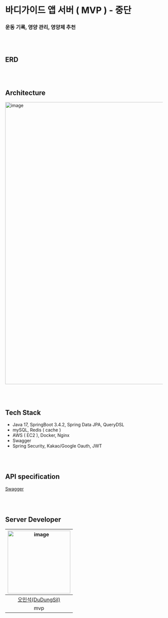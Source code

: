 # 바디가이드 앱 서버 ( MVP ) - 중단

### 운동 기록, 영양 관리, 영양제 추천 

<br/><br/>

## ERD

<br/><br/>

## Architecture

<img width="900" alt="image" src="https://github.com/user-attachments/assets/db496e61-8c3a-456a-9219-fed31fbadd28">

<br/><br/>

## Tech Stack
- Java 17, SpringBoot 3.4.2, Spring Data JPA, QueryDSL
- mySQL, Redis ( cache )
- AWS ( EC2 ), Docker, Nginx
- Swagger
- Spring Security, Kakao/Google Oauth, JWT

<br/><br/>

## API specification
 
[Swagger](https://api.bodyguide.co.kr/swagger-ui/index.html#/)


<br/><br/>

## Server Developer

|<img width="200" alt="image" src="" />|
|:--:|
|[오민석(DuDungSil)](https://github.com/DuDungSil)|
|mvp|

<br/><br/>

<!--## Article ( 블로그, 유튜브 등 )-->
